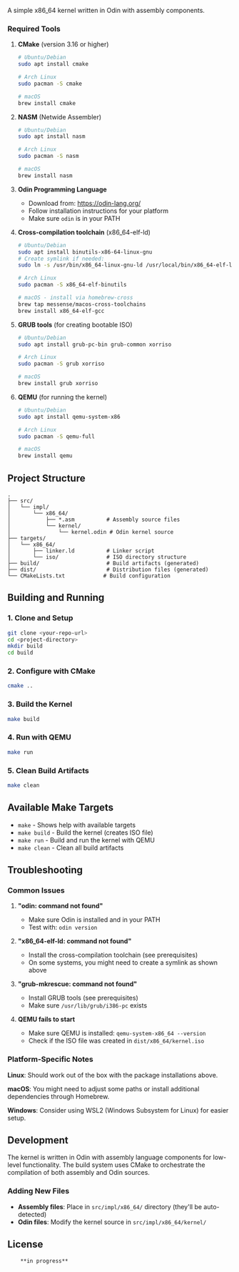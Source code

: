A simple x86_64 kernel written in Odin with assembly components.

### Required Tools

1. **CMake** (version 3.16 or higher)
   ```bash
   # Ubuntu/Debian
   sudo apt install cmake
   
   # Arch Linux
   sudo pacman -S cmake
   
   # macOS
   brew install cmake
   ```

2. **NASM** (Netwide Assembler)
   ```bash
   # Ubuntu/Debian
   sudo apt install nasm
   
   # Arch Linux
   sudo pacman -S nasm
   
   # macOS
   brew install nasm
   ```

3. **Odin Programming Language**
   - Download from: https://odin-lang.org/
   - Follow installation instructions for your platform
   - Make sure `odin` is in your PATH

4. **Cross-compilation toolchain** (x86_64-elf-ld)
   ```bash
   # Ubuntu/Debian
   sudo apt install binutils-x86-64-linux-gnu
   # Create symlink if needed:
   sudo ln -s /usr/bin/x86_64-linux-gnu-ld /usr/local/bin/x86_64-elf-ld
   
   # Arch Linux
   sudo pacman -S x86_64-elf-binutils
   
   # macOS - install via homebrew-cross
   brew tap messense/macos-cross-toolchains
   brew install x86_64-elf-gcc
   ```

5. **GRUB tools** (for creating bootable ISO)
   ```bash
   # Ubuntu/Debian
   sudo apt install grub-pc-bin grub-common xorriso
   
   # Arch Linux
   sudo pacman -S grub xorriso
   
   # macOS
   brew install grub xorriso
   ```

6. **QEMU** (for running the kernel)
   ```bash
   # Ubuntu/Debian
   sudo apt install qemu-system-x86
   
   # Arch Linux
   sudo pacman -S qemu-full
   
   # macOS
   brew install qemu
   ```

## Project Structure

```
.
├── src/
│   └── impl/
│       └── x86_64/
│           ├── *.asm          # Assembly source files
│           └── kernel/
│               └── kernel.odin # Odin kernel source
├── targets/
│   └── x86_64/
│       ├── linker.ld          # Linker script
│       └── iso/               # ISO directory structure
├── build/                     # Build artifacts (generated)
├── dist/                      # Distribution files (generated)
└── CMakeLists.txt            # Build configuration
```

## Building and Running

### 1. Clone and Setup
```bash
git clone <your-repo-url>
cd <project-directory>
mkdir build
cd build
```

### 2. Configure with CMake
```bash
cmake ..
```

### 3. Build the Kernel
```bash
make build
```

### 4. Run with QEMU
```bash
make run
```

### 5. Clean Build Artifacts
```bash
make clean
```

## Available Make Targets

- `make` - Shows help with available targets
- `make build` - Build the kernel (creates ISO file)
- `make run` - Build and run the kernel with QEMU
- `make clean` - Clean all build artifacts

## Troubleshooting

### Common Issues

1. **"odin: command not found"**
   - Make sure Odin is installed and in your PATH
   - Test with: `odin version`

2. **"x86_64-elf-ld: command not found"**
   - Install the cross-compilation toolchain (see prerequisites)
   - On some systems, you might need to create a symlink as shown above

3. **"grub-mkrescue: command not found"**
   - Install GRUB tools (see prerequisites)
   - Make sure `/usr/lib/grub/i386-pc` exists

4. **QEMU fails to start**
   - Make sure QEMU is installed: `qemu-system-x86_64 --version`
   - Check if the ISO file was created in `dist/x86_64/kernel.iso`

### Platform-Specific Notes

**Linux**: Should work out of the box with the package installations above.

**macOS**: You might need to adjust some paths or install additional dependencies through Homebrew.

**Windows**: Consider using WSL2 (Windows Subsystem for Linux) for easier setup.

## Development

The kernel is written in Odin with assembly language components for low-level functionality. The build system uses CMake to orchestrate the compilation of both assembly and Odin sources.

### Adding New Files

- **Assembly files**: Place in `src/impl/x86_64/` directory (they'll be auto-detected)
- **Odin files**: Modify the kernel source in `src/impl/x86_64/kernel/`

## License
        **in progress**
